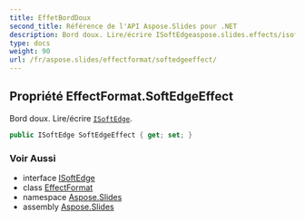 ```yaml
---
title: EffetBordDoux
second_title: Référence de l'API Aspose.Slides pour .NET
description: Bord doux. Lire/écrire ISoftEdgeaspose.slides.effects/isoftedge.
type: docs
weight: 90
url: /fr/aspose.slides/effectformat/softedgeeffect/
---
```


## Propriété EffectFormat.SoftEdgeEffect

Bord doux. Lire/écrire [`ISoftEdge`](../../../aspose.slides.effects/isoftedge).

```csharp
public ISoftEdge SoftEdgeEffect { get; set; }
```

### Voir Aussi

* interface [ISoftEdge](../../../aspose.slides.effects/isoftedge)
* class [EffectFormat](../../effectformat)
* namespace [Aspose.Slides](../../effectformat)
* assembly [Aspose.Slides](../../../)

<!-- NE PAS MODIFIER : généré par xmldocmd pour Aspose.Slides.dll -->